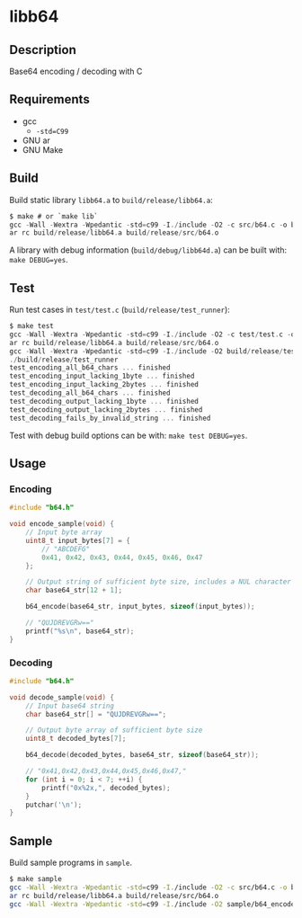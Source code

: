 # libb64

## Description

Base64 encoding / decoding with C

## Requirements

- gcc
    - `-std=C99`
- GNU ar
- GNU Make

## Build

Build static library `libb64.a` to `build/release/libb64.a`:

```c
$ make # or `make lib`
gcc -Wall -Wextra -Wpedantic -std=c99 -I./include -O2 -c src/b64.c -o build/release/src/b64.o
ar rc build/release/libb64.a build/release/src/b64.o
```

A library with debug information (`build/debug/libb64d.a`) can be built with: `make DEBUG=yes`.

## Test

Run test cases in `test/test.c` (`build/release/test_runner`):

```c
$ make test
gcc -Wall -Wextra -Wpedantic -std=c99 -I./include -O2 -c test/test.c -o build/release/test/test.o
ar rc build/release/libb64.a build/release/src/b64.o
gcc -Wall -Wextra -Wpedantic -std=c99 -I./include -O2 build/release/test/test.o -L./build/release -lb64 -o build/release/test_runner
./build/release/test_runner
test_encoding_all_b64_chars ... finished
test_encoding_input_lacking_1byte ... finished
test_encoding_input_lacking_2bytes ... finished
test_decoding_all_b64_chars ... finished
test_decoding_output_lacking_1byte ... finished
test_decoding_output_lacking_2bytes ... finished
test_decoding_fails_by_invalid_string ... finished
```

Test with debug build options can be with: `make test DEBUG=yes`.

## Usage

### Encoding

```c
#include "b64.h"

void encode_sample(void) {
    // Input byte array
    uint8_t input_bytes[7] = {
        // "ABCDEFG"
        0x41, 0x42, 0x43, 0x44, 0x45, 0x46, 0x47
    };

    // Output string of sufficient byte size, includes a NUL character ('\0')
    char base64_str[12 + 1];

    b64_encode(base64_str, input_bytes, sizeof(input_bytes));

    // "QUJDREVGRw=="
    printf("%s\n", base64_str);
}
```

### Decoding

```c
#include "b64.h"

void decode_sample(void) {
    // Input base64 string
    char base64_str[] = "QUJDREVGRw==";

    // Output byte array of sufficient byte size
    uint8_t decoded_bytes[7];

    b64_decode(decoded_bytes, base64_str, sizeof(base64_str));

    // "0x41,0x42,0x43,0x44,0x45,0x46,0x47,"
    for (int i = 0; i < 7; ++i) {
        printf("0x%2x,", decoded_bytes);
    }
    putchar('\n');
}
```

## Sample

Build sample programs in `sample`.

```sh
$ make sample
gcc -Wall -Wextra -Wpedantic -std=c99 -I./include -O2 -c src/b64.c -o build/release/src/b64.o
ar rc build/release/libb64.a build/release/src/b64.o
gcc -Wall -Wextra -Wpedantic -std=c99 -I./include -O2 sample/b64_encoder.c -L./build/release -lb64 -o build/release/sample/b64_encoder
```